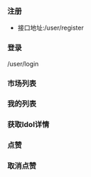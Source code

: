 ### 注册
* 接口地址:/user/register

### 登录
/user/login

### 市场列表


### 我的列表


### 获取Idol详情


### 点赞


### 取消点赞

